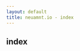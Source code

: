 ```yaml
---
layout: default
title: neuamnt.io - index
---
```

<div class="blurb">
	<h2>index</h2><br>
</div><!-- /.blurb -->
